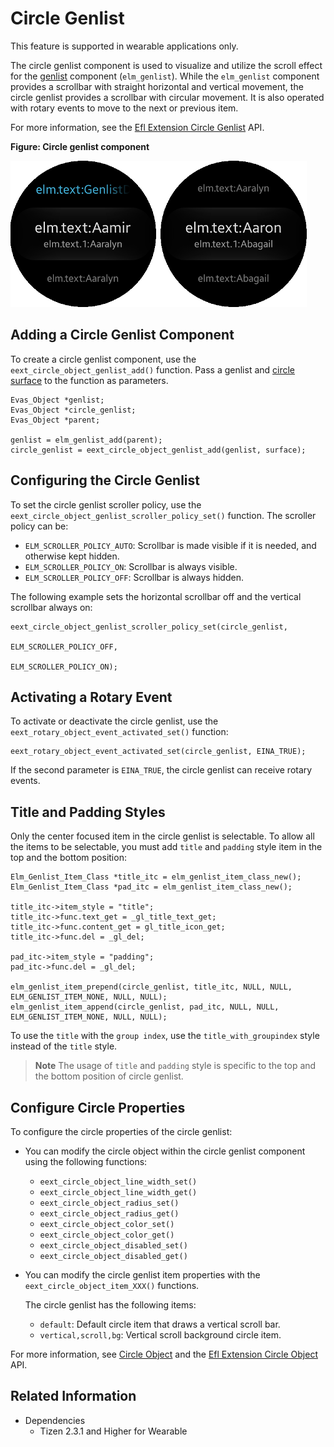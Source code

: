 # Circle Genlist

This feature is supported in wearable applications only.

The circle genlist component is used to visualize and utilize the scroll effect for the [genlist](component-genlist.md) component (`elm_genlist`). While the `elm_genlist` component provides a scrollbar with straight horizontal and vertical movement, the circle genlist provides a scrollbar with circular movement. It is also operated with rotary events to move to the next or previous item.

For more information, see the [Efl Extension Circle Genlist](../../../../api/wearable/latest/group__CAPI__EFL__EXTENSION__CIRCLE__GENLIST__MODULE.html) API.

**Figure: Circle genlist component**

![Circle genlist component](./media/circle_genlist.png)

## Adding a Circle Genlist Component

To create a circle genlist component, use the `eext_circle_object_genlist_add()` function. Pass a genlist and [circle surface](component-circle-surface.md) to the function as parameters.

```
Evas_Object *genlist;
Evas_Object *circle_genlist;
Evas_Object *parent;

genlist = elm_genlist_add(parent);
circle_genlist = eext_circle_object_genlist_add(genlist, surface);
```

## Configuring the Circle Genlist

To set the circle genlist scroller policy, use the `eext_circle_object_genlist_scroller_policy_set()` function. The scroller policy can be:

- `ELM_SCROLLER_POLICY_AUTO`: Scrollbar is made visible if it is needed, and otherwise kept hidden.
- `ELM_SCROLLER_POLICY_ON`: Scrollbar is always visible.
- `ELM_SCROLLER_POLICY_OFF`: Scrollbar is always hidden.

The following example sets the horizontal scrollbar off and the vertical scrollbar always on:

```
eext_circle_object_genlist_scroller_policy_set(circle_genlist,
                                               ELM_SCROLLER_POLICY_OFF,
                                               ELM_SCROLLER_POLICY_ON);
```

## Activating a Rotary Event

To activate or deactivate the circle genlist, use the `eext_rotary_object_event_activated_set()` function:

```
eext_rotary_object_event_activated_set(circle_genlist, EINA_TRUE);
```

If the second parameter is `EINA_TRUE`, the circle genlist can receive rotary events.

## Title and Padding Styles

Only the center focused item in the circle genlist is selectable. To allow all the items to be selectable, you must add `title` and `padding` style item in the top and the bottom position:
```
Elm_Genlist_Item_Class *title_itc = elm_genlist_item_class_new();
Elm_Genlist_Item_Class *pad_itc = elm_genlist_item_class_new();

title_itc->item_style = "title";
title_itc->func.text_get = _gl_title_text_get;
title_itc->func.content_get = gl_title_icon_get;
title_itc->func.del = _gl_del;

pad_itc->item_style = "padding";
pad_itc->func.del = _gl_del;

elm_genlist_item_prepend(circle_genlist, title_itc, NULL, NULL, ELM_GENLIST_ITEM_NONE, NULL, NULL);
elm_genlist_item_append(circle_genlist, pad_itc, NULL, NULL, ELM_GENLIST_ITEM_NONE, NULL, NULL);
```
To use the `title` with the `group index`, use the `title_with_groupindex` style instead of the `title` style.
>**Note**
>The usage of `title` and `padding` style is specific to the top and the bottom position of circle genlist.

## Configure Circle Properties

To configure the circle properties of the circle genlist:

- You can modify the circle object within the circle genlist component using the following functions:

  - `eext_circle_object_line_width_set()`
  - `eext_circle_object_line_width_get()`
  - `eext_circle_object_radius_set()`
  - `eext_circle_object_radius_get()`
  - `eext_circle_object_color_set()`
  - `eext_circle_object_color_get()`
  - `eext_circle_object_disabled_set()`
  - `eext_circle_object_disabled_get()`

- You can modify the circle genlist item properties with the `eext_circle_object_item_XXX()` functions.

  The circle genlist has the following items:

  - `default`: Default circle item that draws a vertical scroll bar.
  - `vertical,scroll,bg`: Vertical scroll background circle item.

For more information, see [Circle Object](component-circle-object.md) and the [Efl Extension Circle Object](../../../../api/wearable/latest/group__CAPI__EFL__EXTENSION__CIRCLE__OBJECT__MODULE.html) API.

## Related Information
- Dependencies
  - Tizen 2.3.1 and Higher for Wearable
